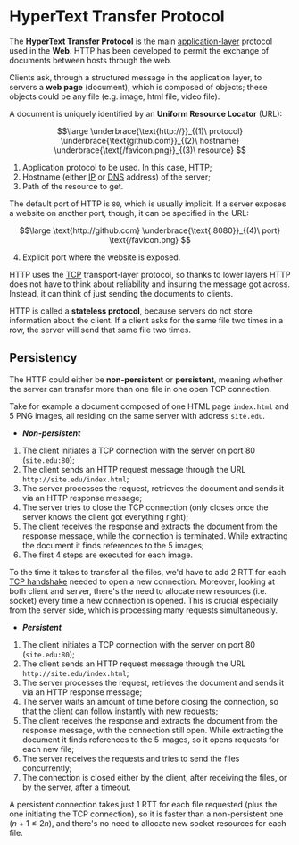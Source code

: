 # HyperText Transfer Protocol

The **HyperText Transfer Protocol** is the main [application-layer](Systems%20and%20Networking/Unit%202/Packets/Layered%20Structure.md#Application) protocol used in the **Web**. HTTP has been developed to permit the exchange of documents between hosts through the web.

Clients ask, through a structured message in the application layer, to servers a **web page** (document), which is composed of objects; these objects could be any file (e.g. image, html file, video file).

A document is uniquely identified by an **Uniform Resource Locator** (URL):

$$\large
	\underbrace{\text{http://}}_{(1)\ protocol}
	\underbrace{\text{github.com}}_{(2)\ hostname}
	\underbrace{\text{/favicon.png}}_{(3)\ resource}
$$

1. Application protocol to be used. In this case, HTTP;
2. Hostname (either [IP](?TK) or [DNS](?TK) address) of the server;
3. Path of the resource to get.

The default port of HTTP is `80`, which is usually implicit. If a server exposes a website on another port, though, it can be specified in the URL:

$$\large
	\text{http://github.com}
	\underbrace{\text{:8080}}_{(4)\ port}
	\text{/favicon.png}
$$

4. Explicit port where the website is exposed.

HTTP uses the [TCP](?TK) transport-layer protocol, so thanks to lower layers HTTP does not have to think about reliability and insuring the message got across. Instead, it can think of just sending the documents to clients.

HTTP is called a **stateless protocol**, because servers do not store information about the client. If a client asks for the same file two times in a row, the server will send that same file two times.

## Persistency

The HTTP could either be **non-persistent** or **persistent**, meaning whether the server can transfer more than one file in one open TCP connection.

Take for example a document composed of one HTML page `index.html` and 5 PNG images, all residing on the same server with address `site.edu`.

- ***Non-persistent***

1. The client initiates a TCP connection with the server on port 80 (`site.edu:80`);
2. The client sends an HTTP request message through the URL `http://site.edu/index.html`;
3. The server processes the request, retrieves the document and sends it via an HTTP response message;
4. The server tries to close the TCP connection (only closes once the server knows the client got everything right);
5. The client receives the response and extracts the document from the response message, while the connection is terminated. While extracting the document it finds references to the 5 images;
6. The first 4 steps are executed for each image.

To the time it takes to transfer all the files, we'd have to add 2 RTT for each [TCP handshake](?TK) needed to open a new connection. Moreover, looking at both client and server, there's the need to allocate new resources (i.e. socket) every time a new connection is opened. This is crucial especially from the server side, which is processing many requests simultaneously.

- ***Persistent***

1. The client initiates a TCP connection with the server on port 80 (`site.edu:80`);
2. The client sends an HTTP request message through the URL `http://site.edu/index.html`;
3. The server processes the request, retrieves the document and sends it via an HTTP response message;
4. The server waits an amount of time before closing the connection, so that the client can follow instantly with new requests;
5. The client receives the response and extracts the document from the response message, with the connection still open. While extracting the document it finds references to the 5 images, so it opens requests for each new file;
6. The server receives the requests and tries to send the files concurrently;
7. The connection is closed either by the client, after receiving the files, or by the server, after a timeout.

A persistent connection takes just 1 RTT for each file requested (plus the one initiating the TCP connection), so it is faster than a non-persistent one $(n+1 \le 2n)$, and there's no need to allocate new socket resources for each file.